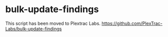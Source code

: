 # bulk-update-findings
This script has been moved to Plextrac Labs. https://github.com/PlexTrac-Labs/bulk-update-findings